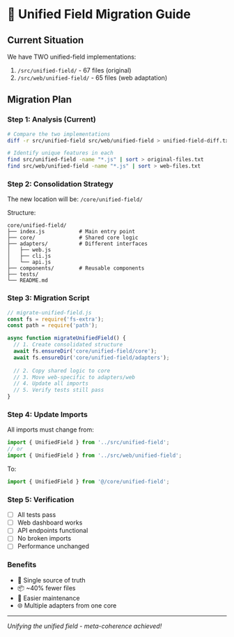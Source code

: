 # 🔀 Unified Field Migration Guide

## Current Situation
We have TWO unified-field implementations:
1. `/src/unified-field/` - 67 files (original)
2. `/src/web/unified-field/` - 65 files (web adaptation)

## Migration Plan

### Step 1: Analysis (Current)
```bash
# Compare the two implementations
diff -r src/unified-field src/web/unified-field > unified-field-diff.txt

# Identify unique features in each
find src/unified-field -name "*.js" | sort > original-files.txt
find src/web/unified-field -name "*.js" | sort > web-files.txt
```

### Step 2: Consolidation Strategy
The new location will be: `/core/unified-field/`

Structure:
```
core/unified-field/
├── index.js           # Main entry point
├── core/              # Shared core logic
├── adapters/          # Different interfaces
│   ├── web.js
│   ├── cli.js
│   └── api.js
├── components/        # Reusable components
├── tests/
└── README.md
```

### Step 3: Migration Script
```javascript
// migrate-unified-field.js
const fs = require('fs-extra');
const path = require('path');

async function migrateUnifiedField() {
  // 1. Create consolidated structure
  await fs.ensureDir('core/unified-field/core');
  await fs.ensureDir('core/unified-field/adapters');
  
  // 2. Copy shared logic to core
  // 3. Move web-specific to adapters/web
  // 4. Update all imports
  // 5. Verify tests still pass
}
```

### Step 4: Update Imports
All imports must change from:
```javascript
import { UnifiedField } from '../src/unified-field';
// or
import { UnifiedField } from '../src/web/unified-field';
```

To:
```javascript
import { UnifiedField } from '@/core/unified-field';
```

### Step 5: Verification
- [ ] All tests pass
- [ ] Web dashboard works
- [ ] API endpoints functional
- [ ] No broken imports
- [ ] Performance unchanged

### Benefits
- 🎯 Single source of truth
- 📦 ~40% fewer files
- 🔄 Easier maintenance
- 🌐 Multiple adapters from one core

---

*Unifying the unified field - meta-coherence achieved!*